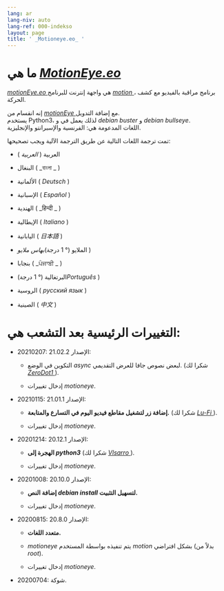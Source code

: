```yaml
---
lang: ar
lang-niv: auto
lang-ref: 000-indekso
layout: page
title: ' _Motioneye.eo_ '
---
```

# ما هي [ _MotionEye.eo_ ](https://github.com/jmichault/motioneye.eo) 

[ _motionEye.eo_ ](https://github.com/jmichault/motioneye.eo) هي واجهة إنترنت للبرنامج [ _motion_ ](https://motion-project.github.io/)، برنامج مراقبة بالفيديو مع كشف الحركة.

إنه انقسام من [ _motionEye_ ](https://github.com/ccrisan/motioneye) مع إضافة التدويل.  
يستخدم Python3، لذلك يعمل في و _debian buster_ و _debian bullseye_.  
اللغات المدعومة هي: الفرنسية والإسبرانتو والإنجليزية.

تمت ترجمة اللغات التالية عن طريق الترجمة الآلية ويجب تصحيحها:

* العربية ( _العربية_ )


* البنغال ( _বাংলা _ )
  

  

* الألمانية ( _Deutsch_ )


* الإسبانية ( _Español_ )


* الهندية ( _हिन्दी _ )
  

  

* الإيطالية ( _Italiano_ )


* اليابانية ( _日本語_ )


* الملايو (° 1 درجة)_بهاس ملايو_ )


* بنجابا ( _ਪੰਜਾਬੀ _ )
  

  

* البرتغالية (° 1 درجة)_Português_ )


* الروسية ( _русский язык_ )


* الصينية ( _中文_ )




# التغييرات الرئيسية بعد التشعب هي:

* 20210207: الإصدار 21.02.2:


  * التكوين في الوضع _async_ لبعض نصوص جافا للعرض التقديمي. (شكرا لك [ _ZeroDot1_ ]( https://github.com/ZeroDot1 ) ).


  * إدخال تغييرات _motioneye_.


* 20210115: الإصدار 21.01.1:


  * **إضافة زر لتشغيل مقاطع فيديو اليوم في التسارع والمتابعة.** (شكرا لك [ _Lu-Fi_ ](https://github.com/Lu-Fi) ).


  * إدخال تغييرات _motioneye_.


* 20201214: الإصدار 20.12.1:


  * **الهجرة إلى _python3_** (شكرا لك [ _Vlsarro_ ](https://github.com/Vlsarro) ).


  * إدخال تغييرات _motioneye_.


* 20201008: الإصدار 20.10.0:


  * **إضافة النص _debian install_ لتسهيل التثبيت.**


  * إدخال تغييرات _motioneye_.


* 20200815: الإصدار 20.8.0:


  * **متعدد اللغات.**


  * _motioneye_ يتم تنفيذه بواسطة المستخدم _motion_ بشكل افتراضي (بدلاً من _root_).


  * إدخال تغييرات _motioneye_.


* 20200704: شوكة.



